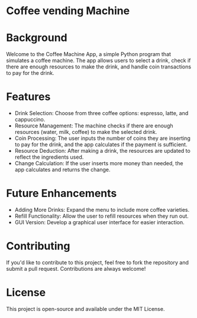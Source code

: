 # Coffee vending Machine

# Background
Welcome to the Coffee Machine App, a simple Python program that simulates a coffee machine. The app allows users to select a drink, check if there are enough resources to make the drink, and handle coin transactions to pay for the drink.

# Features
- Drink Selection: Choose from three coffee options: espresso, latte, and cappuccino.
- Resource Management: The machine checks if there are enough resources (water, milk, coffee) to make the selected drink.
- Coin Processing: The user inputs the number of coins they are inserting to pay for the drink, and the app calculates if the payment is sufficient.
- Resource Deduction: After making a drink, the resources are updated to reflect the ingredients used.
- Change Calculation: If the user inserts more money than needed, the app calculates and returns the change.

# Future Enhancements
- Adding More Drinks: Expand the menu to include more coffee varieties.
- Refill Functionality: Allow the user to refill resources when they run out.
- GUI Version: Develop a graphical user interface for easier interaction.

# Contributing
If you'd like to contribute to this project, feel free to fork the repository and submit a pull request. Contributions are always welcome!

# License
This project is open-source and available under the MIT License.
